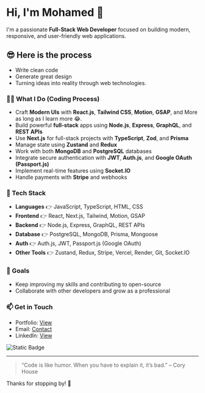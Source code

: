 # Hi, I'm Mohamed 👋

I'm a passionate **Full-Stack Web Developer** focused on building modern, responsive, and user-friendly web applications.

## 😎 Here is the process
- Write clean code
- Generate great design
- Turning ideas into reality through web technologies.

### 👨‍💻 What I Do (Coding Process)
- Craft **Modern UIs** with **React.js**, **Tailwind CSS**, **Motion**, **GSAP**, and More as long as I learn more 😂.
- Build powerful **full-stack** apps using **Node.js**, **Express**, **GraphQL**, and **REST APIs**
- Use **Next.js** for full-stack projects with **TypeScript**, **Zod**, and **Prisma**
- Manage state using **Zustand** and **Redux**
- Work with both **MongoDB** and **PostgreSQL** databases
- Integrate secure authentication with **JWT**, **Auth.js**, and **Google OAuth (Passport.js)**
- Implement real-time features using **Socket.IO**
- Handle payments with **Stripe** and webhooks

### 🧠 Tech Stack
- **Languages** 👉 JavaScript, TypeScript, HTML, CSS
- **Frontend** 👉 React, Next.js, Tailwind, Motion, GSAP
- **Backend** 👉 Node.js, Express, GraphQL, REST APIs
- **Database** 👉 PostgreSQL, MongoDB, Prisma, Mongoose
- **Auth** 👉 Auth.js, JWT, Passport.js (Google OAuth)
- **Other Tools** 👉 Zustand, Redux, Stripe, Vercel, Render, Git, Socket.IO

### 🚀 Goals

- Keep improving my skills and contributing to open-source
- Collaborate with other developers and grow as a professional

### 📫 Get in Touch
- Portfolio: [View](https://portfolio-dev-flame.vercel.app/)
- Email: [Contact](mailto:mohameedgabr7@gmail.com)
- LinkedIn: [View](https://www.linkedin.com/in/mohameedgabr0/)

![Static Badge](https://img.shields.io/badge/Next-JS)

---

> “Code is like humor. When you have to explain it, it’s bad.” – Cory House

Thanks for stopping by! 🌟
